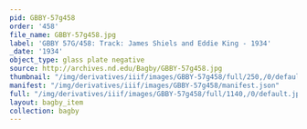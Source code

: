 ```yaml
---
pid: GBBY-57g458
order: '458'
file_name: GBBY-57g458.jpg
label: 'GBBY 57G/458: Track: James Shiels and Eddie King - 1934'
_date: '1934'
object_type: glass plate negative
source: http://archives.nd.edu/Bagby/GBBY-57g458.jpg
thumbnail: "/img/derivatives/iiif/images/GBBY-57g458/full/250,/0/default.jpg"
manifest: "/img/derivatives/iiif/images/GBBY-57g458/manifest.json"
full: "/img/derivatives/iiif/images/GBBY-57g458/full/1140,/0/default.jpg"
layout: bagby_item
collection: bagby
---
```

